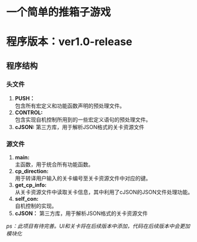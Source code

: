 # **一个简单的推箱子游戏**

# 程序版本：ver1.0-release

## **程序结构**

### **头文件**
1. **PUSH：**  
	包含所有宏定义和功能函数声明的预处理文件。
2. **CONTROL:**   
	包含实现自机控制所用到的一些宏定义语句的预处理文件。
3. **cJSON:**
	第三方库，用于解析JSON格式的关卡资源文件

### **源文件**
1. **main:**   
    主函数，用于统合所有功能函数。
2. **cp_direction:**   
	用于转译用户输入的关卡编号至关卡资源文件中对应的键。
3. **get_cp_info:**   
	从关卡资源文件中读取关卡信息，其中利用了cJSON的JSON文件处理功能。
4. **self_con:**   
	自机控制的实现。
5. **cJSON：**
	第三方库，用于解析JSON格式的关卡资源文件

*ps：此项目有待完善。UI和关卡将在后续版本中添加，代码在后续版本中会更加模块化*